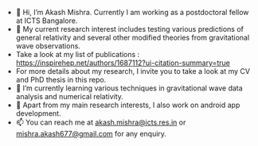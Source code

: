 - 👋 Hi, I’m Akash Mishra. Currently I am working as a postdoctoral fellow at ICTS Bangalore. 
- 👀 My current research interest includes testing various predictions of general relativity and several other modified theories from gravitational wave observations.
- Take a look at my list of publications : https://inspirehep.net/authors/1687112?ui-citation-summary=true 
- For more details about my research, I invite you to take a look at my CV and PhD thesis in this repo.
- 🌱 I’m currently learning various techniques in gravitational wave data analysis and numerical relativity.
- 💞️ Apart from my main research interests, I also work on android app development. 
- 📫 You can reach me at akash.mishra@icts.res.in or mishra.akash677@gmail.com for any enquiry.

<!---
akash-cosmos/akash-cosmos is a ✨ special ✨ repository because its `README.md` (this file) appears on your GitHub profile.
You can click the Preview link to take a look at your changes.
--->
